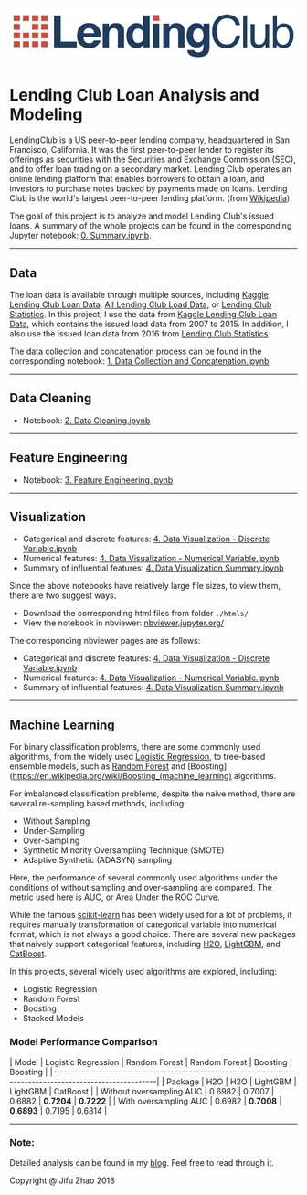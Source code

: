<img src="./result/logo.png" width=500px>

# Lending Club Loan Analysis and Modeling
LendingClub is a US peer-to-peer lending company, headquartered in San Francisco, California. It was the first peer-to-peer lender to register its offerings as securities with the Securities and Exchange Commission (SEC), and to offer loan trading on a secondary market. Lending Club operates an online lending platform that enables borrowers to obtain a loan, and investors to purchase notes backed by payments made on loans. Lending Club is the world's largest peer-to-peer lending platform. (from [Wikipedia](https://en.wikipedia.org/wiki/Lending_Club)).

The goal of this project is to analyze and model Lending Club's issued loans. A summary of the whole projects can be found in the corresponding Jupyter notebook: [0. Summary.ipynb](https://github.com/JifuZhao/Lending-Club-Loan-Analysis/blob/master/0.%20Summary.ipynb).


***
## Data
The loan data is available through multiple sources, including [Kaggle Lending Club Loan Data](https://www.kaggle.com/wendykan/lending-club-loan-data), [All Lending Club Load Data](https://www.kaggle.com/wordsforthewise/lending-club), or [Lending Club Statistics](https://www.lendingclub.com/info/download-data.action). In this project, I use the data from [Kaggle Lending Club Loan Data](https://www.kaggle.com/wendykan/lending-club-loan-data), which contains the issued load data from 2007 to 2015. In addition, I also use the issued loan data from 2016 from [Lending Club Statistics](https://www.lendingclub.com/info/download-data.action).

The data collection and concatenation process can be found in the corresponding notebook: [1. Data Collection and Concatenation.ipynb](https://github.com/JifuZhao/Lending-Club-Loan-Analysis/blob/master/1.%20Data%20Collection%20and%20Concatenation.ipynb).


***
## Data Cleaning
- Notebook: [2. Data Cleaning.ipynb](https://github.com/JifuZhao/Lending-Club-Loan-Analysis/blob/master/2.%20Data%20Cleaning.ipynb)


***
## Feature Engineering
- Notebook: [3. Feature Engineering.ipynb](https://github.com/JifuZhao/Lending-Club-Loan-Analysis/blob/master/3.%20Feature%20Engineering.ipynb)


***
## Visualization
- Categorical and discrete features: [4. Data Visualization - Discrete Variable.ipynb](https://github.com/JifuZhao/Lending-Club-Loan-Analysis/blob/master/4.%20Data%20Visualization%20-%20Discrete%20Variable.ipynb)
- Numerical features: [4. Data Visualization - Numerical Variable.ipynb](https://github.com/JifuZhao/Lending-Club-Loan-Analysis/blob/master/4.%20Data%20Visualization%20-%20Numerical%20Variable.ipynb)
- Summary of influential features: [4. Data Visualization Summary.ipynb](https://github.com/JifuZhao/Lending-Club-Loan-Analysis/blob/master/4.%20Data%20Visualization%20Summary.ipynb)

Since the above notebooks have relatively large file sizes, to view them, there are two suggest ways.
- Download the corresponding html files from folder `./htmls/`
- View the notebook in nbviewer: [nbviewer.jupyter.org/](https://nbviewer.jupyter.org/)

The corresponding nbviewer pages are as follows:
- Categorical and discrete features: [4. Data Visualization - Discrete Variable.ipynb](https://nbviewer.jupyter.org/github/JifuZhao/Lending-Club-Loan-Analysis/blob/master/4.%20Data%20Visualization%20-%20Discrete%20Variable.ipynb)
- Numerical features: [4. Data Visualization - Numerical Variable.ipynb](https://nbviewer.jupyter.org/github/JifuZhao/Lending-Club-Loan-Analysis/blob/master/4.%20Data%20Visualization%20-%20Numerical%20Variable.ipynb)
- Summary of influential features: [4. Data Visualization Summary.ipynb](https://nbviewer.jupyter.org/github/JifuZhao/Lending-Club-Loan-Analysis/blob/master/4.%20Data%20Visualization%20Summary.ipynb)


***
## Machine Learning
For binary classification problems, there are some commonly used algorithms, from the widely used [Logistic Regression](https://en.wikipedia.org/wiki/Logistic_regression), to tree-based ensemble models, such as [Random Forest](https://en.wikipedia.org/wiki/Random_forest) and [Boosting](https://en.wikipedia.org/wiki/Boosting_(machine_learning) algorithms.

For imbalanced classification problems, despite the naive method, there are several re-sampling based methods, including:
- Without Sampling
- Under-Sampling
- Over-Sampling
- Synthetic Minority Oversampling Technique (SMOTE)
- Adaptive Synthetic (ADASYN) sampling

Here, the performance of several commonly used algorithms under the conditions of without sampling and over-sampling are compared. The metric used here is AUC, or Area Under the ROC Curve.

While the famous [scikit-learn](http://scikit-learn.org/stable/) has been widely used for a lot of problems, it requires manually transformation of categorical variable into numerical format, which is not always a good choice. There are several new packages that naively support categorical features, including [H2O](http://docs.h2o.ai/h2o/latest-stable/h2o-docs/index.html#), [LightGBM](https://lightgbm.readthedocs.io/en/latest/), and [CatBoost](https://tech.yandex.com/catboost/doc/dg/concepts/about-docpage/).

In this projects, several widely used algorithms are explored, including:
- Logistic Regression
- Random Forest
- Boosting
- Stacked Models

### Model Performance Comparison

| Model                    | Logistic Regression | Random Forest | Random Forest | Boosting   | Boosting   |
|----------------------------------------------------------------------------------------------------------|
| Package                  | H2O                 | H2O           | LightGBM      | LightGBM   | CatBoost   |
| Without oversampling AUC | 0.6982              | 0.7007        | 0.6882        | **0.7204** | **0.7222** |
| With oversampling AUC    | 0.6982              | **0.7008**    | **0.6893**    | 0.7195     | 0.6814     |


***
### Note:
Detailed analysis can be found in my [blog](https://jifuzhao.github.io/2018/03/20/lending-club.html). Feel free to read through it.

Copyright @ Jifu Zhao 2018
